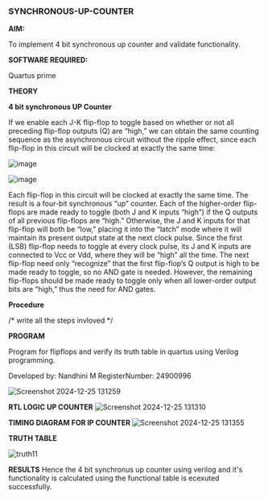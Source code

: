 ### SYNCHRONOUS-UP-COUNTER

**AIM:**

To implement 4 bit synchronous up counter and validate functionality.

**SOFTWARE REQUIRED:**

Quartus prime

**THEORY**

**4 bit synchronous UP Counter**

If we enable each J-K flip-flop to toggle based on whether or not all preceding flip-flop outputs (Q) are “high,” we can obtain the same counting sequence as the asynchronous circuit without the ripple effect, since each flip-flop in this circuit will be clocked at exactly the same time:

![image](https://github.com/naavaneetha/SYNCHRONOUS-UP-COUNTER/assets/154305477/d5db3fa0-e413-404c-b80e-b2f39d82e7e8)


![image](https://github.com/naavaneetha/SYNCHRONOUS-UP-COUNTER/assets/154305477/52cb61eb-d04b-442d-810c-31185a68410b)

Each flip-flop in this circuit will be clocked at exactly the same time.
The result is a four-bit synchronous “up” counter. Each of the higher-order flip-flops are made ready to toggle (both J and K inputs “high”) if the Q outputs of all previous flip-flops are “high.”
Otherwise, the J and K inputs for that flip-flop will both be “low,” placing it into the “latch” mode where it will maintain its present output state at the next clock pulse.
Since the first (LSB) flip-flop needs to toggle at every clock pulse, its J and K inputs are connected to Vcc or Vdd, where they will be “high” all the time.
The next flip-flop need only “recognize” that the first flip-flop’s Q output is high to be made ready to toggle, so no AND gate is needed.
However, the remaining flip-flops should be made ready to toggle only when all lower-order output bits are “high,” thus the need for AND gates.

**Procedure**

/* write all the steps invloved */

**PROGRAM**

Program for flipflops and verify its truth table in quartus using Verilog programming. 

Developed by: Nandhini M  RegisterNumber: 24900996

![Screenshot 2024-12-25 131259](https://github.com/user-attachments/assets/f9fe7706-51cb-4bbb-a915-3a89305b3715)


**RTL LOGIC UP COUNTER**
![Screenshot 2024-12-25 131310](https://github.com/user-attachments/assets/bbde05e2-36da-4735-b16e-36eda59c82a4)

 
**TIMING DIAGRAM FOR IP COUNTER**
![Screenshot 2024-12-25 131355](https://github.com/user-attachments/assets/0bce2bd5-2b91-4971-b1e0-a4a52945a493)


**TRUTH TABLE**

![truth11](https://github.com/user-attachments/assets/6ab5dbe3-3a4d-4c27-8431-4b086cf59dc5)


**RESULTS**
Hence the 4 bit synchronus up counter using verilog and it's functionality is calculated using the functional table is ecexuted successfully.
